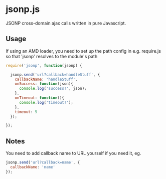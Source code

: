 # jsonp.js

JSONP cross-domain ajax calls written in pure Javascript.

## Usage

If using an AMD loader, you need to set up the path config in e.g. require.js so that 'jsonp' resolves to the module's path

```javascript
require('jsonp', function(jsonp) {

  jsonp.send('url?callback=handleStuff', {
    callbackName: 'handleStuff',
    onSuccess: function(json){
      console.log('success!', json);
    },
    onTimeout: function(){
      console.log('timeout!');
    },
    timeout: 5
  });

});
```

## Notes

You need to add callback name to URL yourself if you need it, eg.

```javascript
jsonp.send('url?callback=name', {
  callbackName: 'name'
});
```

